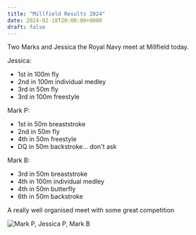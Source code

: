 ```yaml
---
title: "Millfield Results 2024"
date: 2024-02-18T20:00:00+0000
draft: false
---
```

Two Marks and Jessica the Royal Navy meet at Millfield today.

Jessica:
- 1st in 100m fly
- 2nd in 100m individual medley
- 3rd in 50m fly
- 3rd in 100m freestyle

Mark P:
- 1st in 50m breaststroke
- 2nd in 50m fly
- 4th in 50m freestyle
- DQ in 50m backstroke... don't ask 

Mark B:
- 3rd in 50m breaststroke
- 4th in 100m individual medley
- 4th in 50m butterfly
- 6th in 50m backstroke

A really well organised meet with some great competition

![Mark P, Jessica P, Mark B](/images/2024/02/millfield_2024.jpg)

<!--more-->
